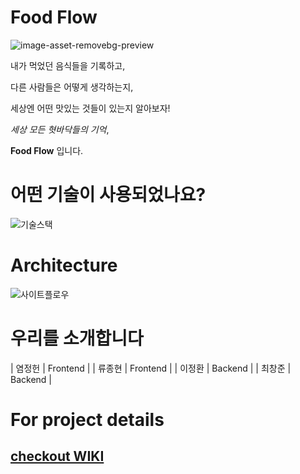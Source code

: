 # Food Flow

![image-asset-removebg-preview](https://user-images.githubusercontent.com/67395798/99628383-617e2b00-2a79-11eb-9f60-83bee23d3468.png)


내가 먹었던 음식들을 기록하고, <p>
다른 사람들은 어떻게 생각하는지, <p>
세상엔 어떤 맛있는 것들이 있는지 알아보자!

*세상 모든 혓바닥들의 기억*, <p>
**Food Flow** 입니다.


# 어떤 기술이 사용되었나요?
![기술스택](https://user-images.githubusercontent.com/68806834/100068728-3c275d80-2e7b-11eb-81b1-d8878ed0d79f.png)


# Architecture
![사이트플로우](https://user-images.githubusercontent.com/68806834/100069158-c1127700-2e7b-11eb-9524-67973f3671d0.png)


# 우리를 소개합니다

| 염정헌 | Frontend |
| 류종현 | Frontend |
| 이정환 | Backend |
| 최창준 | Backend |


# For project details
## [**checkout WIKI**](https://github.com/codestates/im23project14-client/wiki#logo)

